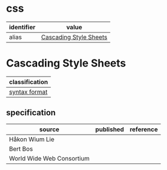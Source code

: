 # css

| identifier     | value
| -------------- | -----
| alias          | [Cascading Style Sheets](#cascading-style-sheets)

# Cascading Style Sheets
| classification
| --------------
| [syntax format](syntax.md)

## specification
| source | published         | reference
| ------ | ----------------- | ---------
| Håkon Wium Lie
| Bert Bos
| World Wide Web Consortium



